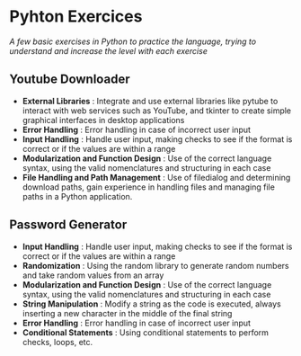# Pyhton Exercices

*A few basic exercises in Python to practice the language, trying to understand and increase the level with each exercise*

## Youtube Downloader

- **External Libraries** : Integrate and use external libraries like pytube to interact with web services such as YouTube, and tkinter to create simple graphical interfaces in desktop applications
- **Error Handling** : Error handling in case of incorrect user input
- **Input Handling** : Handle user input, making checks to see if the format is correct or if the values ​​are within a range
- **Modularization and Function Design** : Use of the correct language syntax, using the valid nomenclatures and structuring in each case
- **File Handling and Path Management** : Use of filedialog and determining download paths, gain experience in handling files and managing file paths in a Python application.

## Password Generator

- **Input Handling** : Handle user input, making checks to see if the format is correct or if the values ​​are within a range
- **Randomization** : Using the random library to generate random numbers and take random values ​​from an array
- **Modularization and Function Design** : Use of the correct language syntax, using the valid nomenclatures and structuring in each case
- **String Manipulation** : Modify a string as the code is executed, always inserting a new character in the middle of the final string
- **Error Handling** : Error handling in case of incorrect user input
- **Conditional Statements** : Using conditional statements to perform checks, loops, etc.
